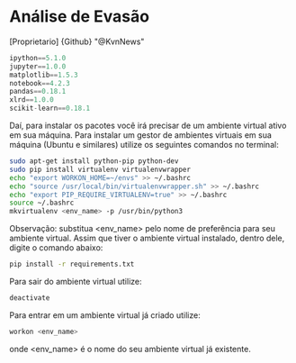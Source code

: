 # Análise de Evasão 

[Proprietario] {Github} "@KvnNews"

```python
ipython==5.1.0
jupyter==1.0.0
matplotlib==1.5.3
notebook==4.2.3
pandas==0.18.1
xlrd==1.0.0
scikit-learn==0.18.1
```


Daí, para instalar os pacotes você irá precisar de um ambiente virtual ativo em sua máquina.
Para instalar um gestor de ambientes virtuais em sua máquina (Ubuntu e similares) utilize os seguintes comandos no terminal:

```sh
sudo apt-get install python-pip python-dev
sudo pip install virtualenv virtualenvwrapper
echo "export WORKON_HOME=~/envs" >> ~/.bashrc
echo "source /usr/local/bin/virtualenvwrapper.sh" >> ~/.bashrc
echo "export PIP_REQUIRE_VIRTUALENV=true" >> ~/.bashrc
source ~/.bashrc
mkvirtualenv <env_name> -p /usr/bin/python3
```
Observação: substitua \<env_name\> pelo nome de preferência para seu ambiente virtual. Assim que tiver o ambiente virtual instalado, dentro dele, digite o comando abaixo:

```sh
pip install -r requirements.txt
```

Para sair do ambiente virtual utilize:

```sh
deactivate
```
Para entrar em um ambiente virtual já criado utilize:
```sh
workon <env_name>
```
onde \<env_name\> é o nome do seu ambiente virtual já existente.
